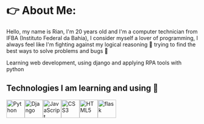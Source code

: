 # 👉 About Me:

Hello, my name is Rian, I'm 20 years old and I'm a computer technician from IFBA (Instituto Federal da Bahia), I consider myself a lover of programming, I always feel like I'm fighting against my logical reasoning 🤯 trying to find the best ways to solve problems and bugs 🐛

Learning web development, using django and applying RPA tools with python
 
  ## Technologies I am learning and using 🤖
  
  <div style="display: flex; align-items: center;">
    <img src="https://img.icons8.com/color/48/python--v1.png" alt="Python" width="48" height="48" />
    <img src="https://img.icons8.com/color/48/django.png" alt="Django" width="48" height="48" />
    <img src="https://img.icons8.com/fluency/48/javascript.png" alt="JavaScript" width="48" height="48" />
    <img src="https://img.icons8.com/color/48/css3.png" alt="CSS3" width="48" height="48" />
    <img src="https://img.icons8.com/color/48/html-5--v1.png" alt="HTML5" width="48" height="48" />
    <img width="48" height="48" src="https://img.icons8.com/ios/50/flask.png" alt="flask"/>
  </div>
